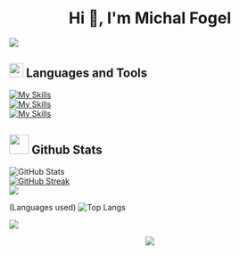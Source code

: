 ﻿<h1 align="center">Hi 👋, I'm Michal Fogel</h1>

<img src="https://user-images.githubusercontent.com/73097560/115834477-dbab4500-a447-11eb-908a-139a6edaec5c.gif">

## <img src="https://media2.giphy.com/media/QssGEmpkyEOhBCb7e1/giphy.gif?cid=ecf05e47a0n3gi1bfqntqmob8g9aid1oyj2wr3ds3mg700bl&rid=giphy.gif" width ="25"><b> Languages and Tools</b>

[![My Skills](https://skillicons.dev/icons?i=html,css,scss,styledcomponents,js,typescript,react,angular&perline=8)]()
<br>
[![My Skills](https://skillicons.dev/icons?i=java,cs,dotnet,py,nodejs,postman,mongodb,git&perline=8)]()
<br>
[![My Skills](https://skillicons.dev/icons?i=bitbucket,aws,postgres,sqlite,vscode,visualstudio,idea,pycharm)]()
<br>

## <img src="https://media.giphy.com/media/iY8CRBdQXODJSCERIr/giphy.gif" width="35"><b> Github Stats </b>

![GitHub Stats](https://github-readme-stats.vercel.app/api?username=MichalFog&show_icons=true&theme=transparent&border_radius=10&perline=9)
<br>
[![GitHub Streak](https://streak-stats.demolab.com?user=MichalFog&theme=transparent&border_radius=10&date_format=j%20M%5B%20Y%5D)](https://git.io/streak-stats)
<br>
![](https://github-contributor-stats.vercel.app/api?username=MichalFog&limit=5&theme=transparent&border_radius=10&combine_all_yearly_contributions=true)
<br>

(Languages used) ![Top Langs](https://github-readme-stats.vercel.app/api/top-langs/?username=MichalFog&layout=compact&theme=dark)

[![](https://visitcount.itsvg.in/api?id=MichalFog.v&icon=0&theme=dark&border_radius=10)](https://visitcount.itsvg.in)

<div align="center">
     <img src="https://capsule-render.vercel.app/api?type=waving&color=gradient&height=100&section=footer"/>
</div>
